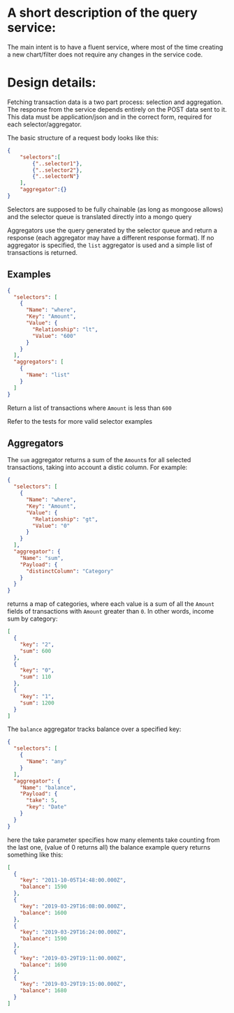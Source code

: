 # A short description of the query service:

The main intent is to have a fluent service, where most of the time creating a new chart/filter does not require any changes in the service code.

# Design details:

Fetching transaction data is a two part process: selection and aggregation.
The response from the service depends entirely on the POST data sent to it. This data must be application/json and in the correct form, required for each selector/aggregator.

The basic structure of a request body looks like this:

```json
{
    "selectors":[
        {"..selector1"},
        {"..selector2"},
        {"..selectorN"}
    ],
    "aggregator":{}
}
```

Selectors are supposed to be fully chainable (as long as mongoose allows) and the selector queue is translated directly into a mongo query

Aggregators use the query generated by the selector queue and return a response (each aggregator may have a different response format). If no aggregator is specified, the `list` aggregator is used and a simple list of transactions is returned.

## Examples

```json
{
  "selectors": [
    {
      "Name": "where",
      "Key": "Amount",
      "Value": {
        "Relationship": "lt",
        "Value": "600"
      }
    }
  ],
  "aggregators": [
    {
      "Name": "list"
    }
  ]
}
```

Return a list of transactions where `Amount` is less than `600`

Refer to the tests for more valid selector examples

## Aggregators

The `sum` aggregator returns a sum of the `Amount`s for all selected transactions,
taking into account a distic column. For example:

```json
{
  "selectors": [
    {
      "Name": "where",
      "Key": "Amount",
      "Value": {
        "Relationship": "gt",
        "Value": "0"
      }
    }
  ],
  "aggregator": {
    "Name": "sum",
    "Payload": {
      "distinctColumn": "Category"
    }
  }
}
```

returns a map of categories, where each value is a sum of all the `Amount` fields of transactions with `Amount` greater than `0`. In other words, income sum by category:

```json
[
  {
    "key": "2",
    "sum": 600
  },
  {
    "key": "0",
    "sum": 110
  },
  {
    "key": "1",
    "sum": 1200
  }
]
```

The `balance` aggregator tracks balance over a specified key:

```json
{
  "selectors": [
    {
      "Name": "any"
    }
  ],
  "aggregator": {
    "Name": "balance",
    "Payload": {
      "take": 5,
      "key": "Date"
    }
  }
}
```

here the take parameter specifies how many elements take counting from the last one, (value of 0 returns all)
the balance example query returns something like this:

```json
[
  {
    "key": "2011-10-05T14:48:00.000Z",
    "balance": 1590
  },
  {
    "key": "2019-03-29T16:08:00.000Z",
    "balance": 1600
  },
  {
    "key": "2019-03-29T16:24:00.000Z",
    "balance": 1590
  },
  {
    "key": "2019-03-29T19:11:00.000Z",
    "balance": 1690
  },
  {
    "key": "2019-03-29T19:15:00.000Z",
    "balance": 1680
  }
]
```
